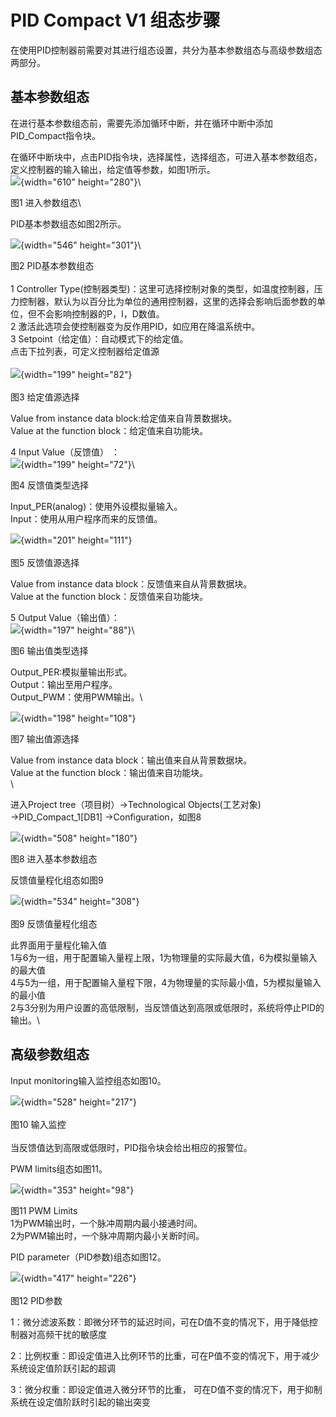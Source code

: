 # PID Compact V1 组态步骤

在使用PID控制器前需要对其进行组态设置，共分为基本参数组态与高级参数组态两部分。

## 基本参数组态

在进行基本参数组态前，需要先添加循环中断，并在循环中断中添加PID_Compact指令块。

在循环中断块中，点击PID指令块，选择属性，选择组态，可进入基本参数组态，定义控制器的输入输出，给定值等参数，如图1所示。\
![](images/02-1.jpg){width="610" height="280"}\

图1 进入参数组态\

PID基本参数组态如图2所示。

![](images/02-2.jpg){width="546" height="301"}\

图2 PID基本参数组态\
\
1 Controller
Type(控制器类型)：这里可选择控制对象的类型，如温度控制器，压力控制器，默认为以百分比为单位的通用控制器，这里的选择会影响后面参数的单位，但不会影响控制器的P，I，D数值。\
2 激活此选项会使控制器变为反作用PID，如应用在降温系统中。\
3 Setpoint（给定值）：自动模式下的给定值。\
点击下拉列表，可定义控制器给定值源\
\
![](images/02-3.jpg){width="199" height="82"}\
\
图3 给定值源选择

Value from instance data block:给定值来自背景数据块。\
Value at the function block：给定值来自功能块。

4 Input Value（反馈值） ：\
![](images/02-4.jpg){width="199" height="72"}\

图4 反馈值类型选择

Input_PER(analog)：使用外设模拟量输入。\
Input：使用从用户程序而来的反馈值。

![](images/02-5.jpg){width="201" height="111"}\
\
图5 反馈值源选择

Value from instance data block：反馈值来自从背景数据块。\
Value at the function block：反馈值来自功能块。

5 Output Value（输出值）：\
![](images/02-6.jpg){width="197" height="88"}\

图6 输出值类型选择

Output_PER:模拟量输出形式。\
Output：输出至用户程序。\
Output_PWM：使用PWM输出。\

![](images/02-7.jpg){width="198" height="108"}

图7 输出值源选择

Value from instance data block：输出值来自从背景数据块。\
Value at the function block：输出值来自功能块。\
\

进入Project tree（项目树）→Technological Objects(工艺对象)
→PID_Compact_1\[DB1\] →Configuration，如图8

![](images/02-8.jpg){width="508" height="180"}

图8 进入基本参数组态

反馈值量程化组态如图9

![](images/02-9.jpg){width="534" height="308"}\
\
图9 反馈值量程化组态

此界面用于量程化输入值\
1与6为一组，用于配置输入量程上限，1为物理量的实际最大值，6为模拟量输入的最大值\
4与5为一组，用于配置输入量程下限，4为物理量的实际最小值，5为模拟量输入的最小值\
2与3分别为用户设置的高低限制，当反馈值达到高限或低限时，系统将停止PID的输出。\

## 高级参数组态

Input monitoring输入监控组态如图10。

![](images/02-10.jpg){width="528" height="217"}\
\
图10 输入监控\
\
当反馈值达到高限或低限时，PID指令块会给出相应的报警位。

PWM limits组态如图11。

![](images/02-11.jpg){width="353" height="98"}

图11 PWM Limits\
1为PWM输出时，一个脉冲周期内最小接通时间。\
2为PWM输出时，一个脉冲周期内最小关断时间。

PID parameter（PID参数)组态如图12。

![](images/02-12.jpg){width="417" height="226"}\
\
图12 PID参数

1：微分滤波系数：即微分环节的延迟时间，可在D值不变的情况下，用于降低控制器对高频干扰的敏感度

2：比例权重：即设定值进入比例环节的比重，可在P值不变的情况下，用于减少系统设定值阶跃引起的超调

3：微分权重：即设定值进入微分环节的比重，
可在D值不变的情况下，用于抑制系统在设定值阶跃时引起的输出突变
